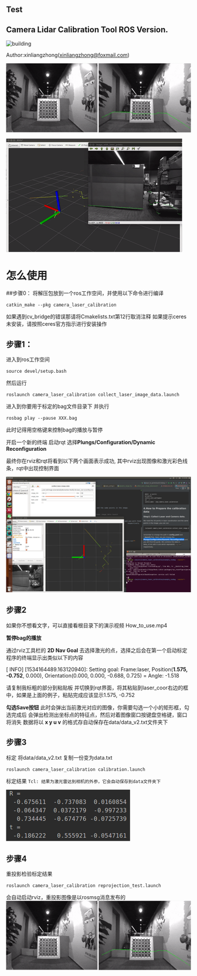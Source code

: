 ## Test

## Camera Lidar Calibration Tool ROS Version.

![building](http://progressed.io/bar/91?title=done)

Author:xinliangzhong(xinliangzhong@foxmail.com)

![demo0](results/rotation.gif)

![demo](results/demo.gif)

#   怎么使用
##步骤0：
将解压包放到一个ros工作空间，并使用以下命令进行编译

```
catkin_make --pkg camera_laser_calibration
```

如果遇到cv_bridge的错误那请将Cmakelists.txt第12行取消注释
如果提示ceres未安装，请按照ceres官方指示进行安装操作

## 步骤1：
进入到ros工作空间

```
source devel/setup.bash
```

然后运行

```
roslaunch camera_laser_calibration collect_laser_image_data.launch
```
进入到你要用于标定的bag文件目录下 并执行
```
rosbag play --pause XXX.bag
```

此时记得用空格键来控制bag的播放与暂停

开启一个新的终端 启动rqt
选择**Plungs/Configuration/Dynamic Reconfiguration**

最终你在rviz和rqt将看到以下两个画面表示成功, 其中rviz出现图像和激光彩色线条，rqt中出现控制界面

![](how_to_use_imgs/img1.png)

## 步骤2

如果你不想看文字，可以直接看根目录下的演示视频 How_to_use.mp4

**暂停bag的播放**

通过rviz工具栏的 **2D Nav Goal** 去选择激光的点，选择之后会在第一个启动标定程序的终端显示出类似以下的内容


[ INFO] [1534164489.163120940]: Setting goal: Frame:laser, Position(**1.575, -0.752**, 0.000), Orientation(0.000, 0.000, -0.688, 0.725) = Angle: -1.518

请复制我标粗的部分到粘贴板
并切换到rqt界面，将其粘贴到laser_coor右边的框中，如果是上面的例子，粘贴完成应该显示1.575, -0.752

**勾选Save按钮**
此时会弹出当前激光对应的图像，你需要勾选一个小的矩形框，勾选完成后 会弹出检测出坐标点的特征点，然后对着图像窗口按键盘空格键，窗口将消失
数据将以 **x y u v** 的格式存自动保存在data/data_v2.txt文件夹下


## 步骤3
标定
将data/data_v2.txt 复制一份变为data.txt

```
roslaunch camera_laser_calibration calibration.launch
```

标定结果
``Tcl: 结果为激光雷达到相机的外参，它会自动保存到data文件夹下``

![reprojection](results/optimization_result.png)

## 步骤4
重投影检验标定结果

```
roslaunch camera_laser_calibration reprojection_test.launch
```
会自动启动rviz，重投影图像是以rosmsg消息发布的
![demo0](results/rotation.gif)
